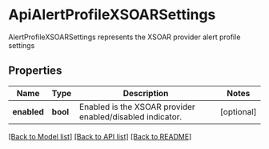 # ApiAlertProfileXSOARSettings

AlertProfileXSOARSettings represents the XSOAR provider alert profile settings

## Properties
Name | Type | Description | Notes
------------ | ------------- | ------------- | -------------
**enabled** | **bool** | Enabled is the XSOAR provider enabled/disabled indicator.  | [optional] 

[[Back to Model list]](../README.md#documentation-for-models) [[Back to API list]](../README.md#documentation-for-api-endpoints) [[Back to README]](../README.md)


